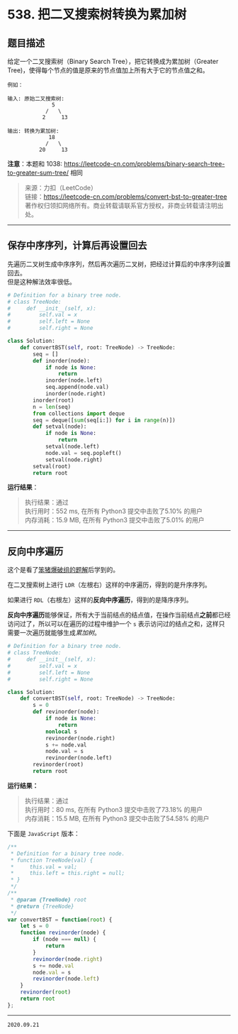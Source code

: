 # 538. 把二叉搜索树转换为累加树

## 题目描述

给定一个二叉搜索树（Binary Search Tree），把它转换成为累加树（Greater Tree)，使得每个节点的值是原来的节点值加上所有大于它的节点值之和。

```text
例如：

输入: 原始二叉搜索树:
              5
            /   \
           2     13

输出: 转换为累加树:
             18
            /   \
          20     13
```

**注意**：本题和 1038: <https://leetcode-cn.com/problems/binary-search-tree-to-greater-sum-tree/> 相同

> 来源：力扣（LeetCode）  
> 链接：<https://leetcode-cn.com/problems/convert-bst-to-greater-tree>  
> 著作权归领扣网络所有。商业转载请联系官方授权，非商业转载请注明出处。

---

## 保存中序序列，计算后再设置回去

先遍历二叉树生成中序序列，然后再次遍历二叉树，把经过计算后的中序序列设置回去。  
但是这种解法效率很低。

```python
# Definition for a binary tree node.
# class TreeNode:
#     def __init__(self, x):
#         self.val = x
#         self.left = None
#         self.right = None

class Solution:
    def convertBST(self, root: TreeNode) -> TreeNode:
        seq = []
        def inorder(node):
            if node is None:
                return
            inorder(node.left)
            seq.append(node.val)
            inorder(node.right)
        inorder(root)
        n = len(seq)
        from collections import deque
        seq = deque([sum(seq[i:]) for i in range(n)])
        def setval(node):
            if node is None:
                return
            setval(node.left)
            node.val = seq.popleft()
            setval(node.right)
        setval(root)
        return root
```

**运行结果**：

> 执行结果：通过  
> 执行用时：552 ms, 在所有 Python3 提交中击败了5.10% 的用户  
> 内存消耗：15.9 MB, 在所有 Python3 提交中击败了5.01% 的用户

---

## 反向中序遍历

这个是看了[笨猪爆破组的题解](https://leetcode-cn.com/problems/convert-bst-to-greater-tree/solution/shou-hua-tu-jie-zhong-xu-bian-li-fan-xiang-de-by-x/)后学到的。

在二叉搜索树上进行 `LDR`（左根右）这样的中序遍历，得到的是升序序列。

如果进行 `RDL`（右根左）这样的**反向中序遍历**，得到的是降序序列。

**反向中序遍历**能够保证，所有大于当前结点的结点值，在操作当前结点**之前**都已经访问过了，所以可以在遍历的过程中维护一个 `s` 表示访问过的结点之和，这样只需要一次遍历就能够生成*累加树*。

```python
# Definition for a binary tree node.
# class TreeNode:
#     def __init__(self, x):
#         self.val = x
#         self.left = None
#         self.right = None

class Solution:
    def convertBST(self, root: TreeNode) -> TreeNode:
        s = 0
        def revinorder(node):
            if node is None:
                return
            nonlocal s
            revinorder(node.right)
            s += node.val
            node.val = s
            revinorder(node.left)
        revinorder(root)
        return root
```

**运行结果：**

> 执行结果：通过  
> 执行用时：80 ms, 在所有 Python3 提交中击败了73.18% 的用户  
> 内存消耗：15.5 MB, 在所有 Python3 提交中击败了54.58% 的用户

下面是 `JavaScript` 版本：

```javascript
/**
 * Definition for a binary tree node.
 * function TreeNode(val) {
 *     this.val = val;
 *     this.left = this.right = null;
 * }
 */
/**
 * @param {TreeNode} root
 * @return {TreeNode}
 */
var convertBST = function(root) {
    let s = 0
    function revinorder(node) {
        if (node === null) {
            return
        }
        revinorder(node.right)
        s += node.val
        node.val = s
        revinorder(node.left)
    }
    revinorder(root)
    return root
};
```

---

`2020.09.21`
